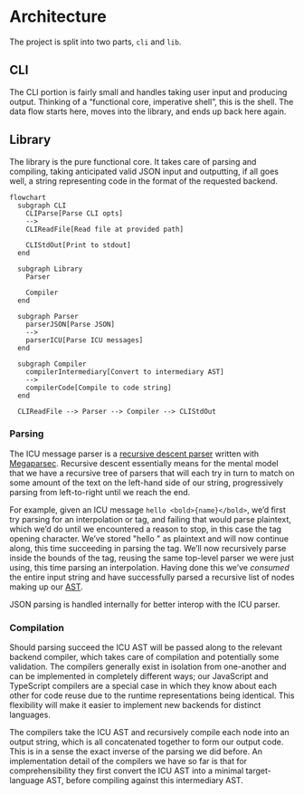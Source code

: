 # Architecture

The project is split into two parts, `cli` and `lib`.

## CLI

The CLI portion is fairly small and handles taking user input and producing output. Thinking of a “functional core, imperative shell”, this is the shell. The data flow starts here, moves into the library, and ends up back here again.

## Library

The library is the pure functional core. It takes care of parsing and compiling, taking anticipated valid JSON input and outputting, if all goes well, a string representing code in the format of the requested backend.

```mermaid
flowchart
  subgraph CLI
    CLIParse[Parse CLI opts]
    -->
    CLIReadFile[Read file at provided path]

    CLIStdOut[Print to stdout]
  end

  subgraph Library
    Parser

    Compiler
  end

  subgraph Parser
    parserJSON[Parse JSON]
    -->
    parserICU[Parse ICU messages]
  end

  subgraph Compiler
    compilerIntermediary[Convert to intermediary AST]
    -->
    compilerCode[Compile to code string]
  end

  CLIReadFile --> Parser --> Compiler --> CLIStdOut
```

### Parsing

The ICU message parser is a [recursive descent parser](https://en.wikipedia.org/wiki/Recursive_descent_parser) written with [Megaparsec](https://hackage.haskell.org/package/megaparsec). Recursive descent essentially means for the mental model that we have a recursive tree of parsers that will each try in turn to match on some amount of the text on the left-hand side of our string, progressively parsing from left-to-right until we reach the end.

For example, given an ICU message `hello <bold>{name}</bold>`, we’d first try parsing for an interpolation or tag, and failing that would parse plaintext, which we’d do until we encountered a reason to stop, in this case the tag opening character. We’ve stored "hello " as plaintext and will now continue along, this time succeeding in parsing the tag. We’ll now recursively parse inside the bounds of the tag, reusing the same top-level parser we were just using, this time parsing an interpolation. Having done this we’ve _consumed_ the entire input string and have successfully parsed a recursive list of nodes making up our [AST](https://en.wikipedia.org/wiki/Abstract_syntax_tree).

JSON parsing is handled internally for better interop with the ICU parser.

### Compilation

Should parsing succeed the ICU AST will be passed along to the relevant backend compiler, which takes care of compilation and potentially some validation. The compilers generally exist in isolation from one-another and can be implemented in completely different ways; our JavaScript and TypeScript compilers are a special case in which they know about each other for code reuse due to the runtime representations being identical. This flexibility will make it easier to implement new backends for distinct languages.

The compilers take the ICU AST and recursively compile each node into an output string, which is all concatenated together to form our output code. This is in a sense the exact inverse of the parsing we did before. An implementation detail of the compilers we have so far is that for comprehensibility they first convert the ICU AST into a minimal target-language AST, before compiling against this intermediary AST.
